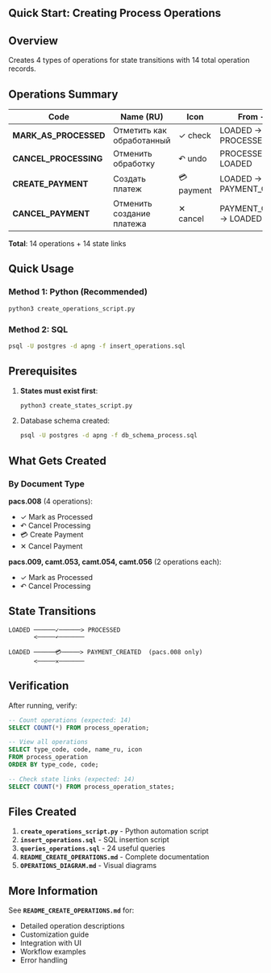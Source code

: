 ## Quick Start: Creating Process Operations

## Overview

Creates 4 types of operations for state transitions with 14 total operation records.

## Operations Summary

| Code | Name (RU) | Icon | From → To | Types |
|------|-----------|------|-----------|-------|
| **MARK_AS_PROCESSED** | Отметить как обработанный | ✓ check | LOADED → PROCESSED | All (×5) |
| **CANCEL_PROCESSING** | Отменить обработку | ↶ undo | PROCESSED → LOADED | All (×5) |
| **CREATE_PAYMENT** | Создать платеж | 💳 payment | LOADED → PAYMENT_CREATED | pacs.008 (×1) |
| **CANCEL_PAYMENT** | Отменить создание платежа | ✕ cancel | PAYMENT_CREATED → LOADED | pacs.008 (×1) |

**Total**: 14 operations + 14 state links

## Quick Usage

### Method 1: Python (Recommended)
```bash
python3 create_operations_script.py
```

### Method 2: SQL
```bash
psql -U postgres -d apng -f insert_operations.sql
```

## Prerequisites

1. **States must exist first**:
   ```bash
   python3 create_states_script.py
   ```

2. Database schema created:
   ```bash
   psql -U postgres -d apng -f db_schema_process.sql
   ```

## What Gets Created

### By Document Type

**pacs.008** (4 operations):
- ✓ Mark as Processed
- ↶ Cancel Processing
- 💳 Create Payment
- ✕ Cancel Payment

**pacs.009, camt.053, camt.054, camt.056** (2 operations each):
- ✓ Mark as Processed
- ↶ Cancel Processing

## State Transitions

```
LOADED ──────✓──────> PROCESSED
       <─────↶───────

LOADED ──────💳─────> PAYMENT_CREATED  (pacs.008 only)
       <─────✕───────
```

## Verification

After running, verify:

```sql
-- Count operations (expected: 14)
SELECT COUNT(*) FROM process_operation;

-- View all operations
SELECT type_code, code, name_ru, icon 
FROM process_operation 
ORDER BY type_code, code;

-- Check state links (expected: 14)
SELECT COUNT(*) FROM process_operation_states;
```

## Files Created

1. **`create_operations_script.py`** - Python automation script
2. **`insert_operations.sql`** - SQL insertion script
3. **`queries_operations.sql`** - 24 useful queries
4. **`README_CREATE_OPERATIONS.md`** - Complete documentation
5. **`OPERATIONS_DIAGRAM.md`** - Visual diagrams

## More Information

See **`README_CREATE_OPERATIONS.md`** for:
- Detailed operation descriptions
- Customization guide
- Integration with UI
- Workflow examples
- Error handling

